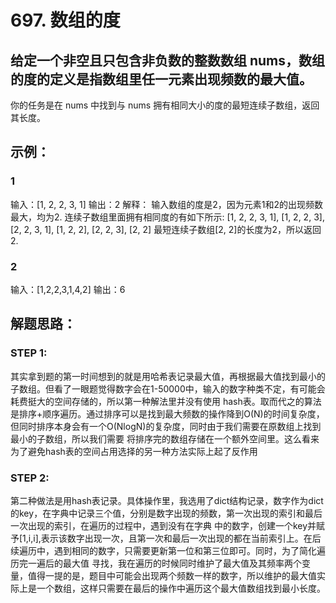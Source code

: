 # 697. 数组的度
## 给定一个非空且只包含非负数的整数数组 nums，数组的度的定义是指数组里任一元素出现频数的最大值。  
你的任务是在 nums 中找到与 nums 拥有相同大小的度的最短连续子数组，返回其长度。  
## 示例：  
### 1  
输入：[1, 2, 2, 3, 1]
输出：2
解释：
输入数组的度是2，因为元素1和2的出现频数最大，均为2.
连续子数组里面拥有相同度的有如下所示:
[1, 2, 2, 3, 1], [1, 2, 2, 3], [2, 2, 3, 1], [1, 2, 2], [2, 2, 3], [2, 2]
最短连续子数组[2, 2]的长度为2，所以返回2.  
### 2  
输入：[1,2,2,3,1,4,2]
输出：6
## 解题思路：
### STEP 1:
其实拿到题的第一时间想到的就是用哈希表记录最大值，再根据最大值找到最小的子数组。但看了一眼题觉得数字会在1-50000中，输入的数字种类不定，有可能会耗费挺大的空间存储的，所以第一种解法里并没有使用
hash表。取而代之的算法是排序+顺序遍历。通过排序可以是找到最大频数的操作降到O(N)的时间复杂度，但同时排序本身会有一个O(NlogN)的复杂度，同时由于我们需要在原数组上找到最小的子数组，所以我们需要
将排序完的数组存储在一个额外空间里。这么看来为了避免hash表的空间占用选择的另一种方法实际上起了反作用
### STEP 2:
第二种做法是用hash表记录。具体操作里，我选用了dict结构记录，数字作为dict的key，在字典中记录三个值，分别是数字出现的频数，第一次出现的索引和最后一次出现的索引，在遍历的过程中，遇到没有在字典
中的数字，创建一个key并赋予[1,i,i],表示该数字出现一次，且第一次和最后一次出现的都在当前索引上。在后续遍历中，遇到相同的数字，只需要更新第一位和第三位即可。同时，为了简化遍历完一遍后的最大值
寻找，我在遍历的时候同时维护了最大值及其频率两个变量，值得一提的是，题目中可能会出现两个频数一样的数字，所以维护的最大值实际上是一个数组，这样只需要在最后的操作中遍历这个最大值数组找到最小长度。

